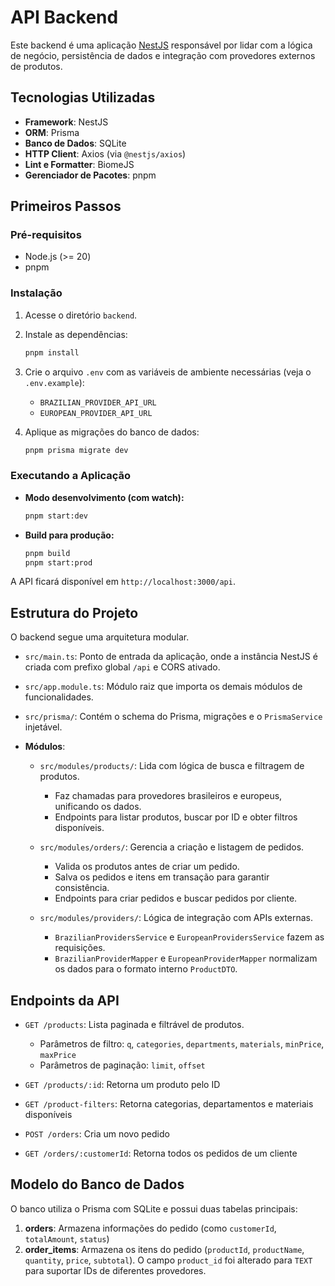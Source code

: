 # API Backend

Este backend é uma aplicação [NestJS](https://nestjs.com/) responsável por lidar com a lógica de negócio, persistência de dados e integração com provedores externos de produtos.

## Tecnologias Utilizadas

* **Framework**: NestJS
* **ORM**: Prisma
* **Banco de Dados**: SQLite
* **HTTP Client**: Axios (via `@nestjs/axios`)
* **Lint e Formatter**: BiomeJS
* **Gerenciador de Pacotes**: pnpm

## Primeiros Passos

### Pré-requisitos

* Node.js (>= 20)
* pnpm

### Instalação

1. Acesse o diretório `backend`.
2. Instale as dependências:

   ```bash
   pnpm install
   ```
3. Crie o arquivo `.env` com as variáveis de ambiente necessárias (veja o `.env.example`):

   * `BRAZILIAN_PROVIDER_API_URL`
   * `EUROPEAN_PROVIDER_API_URL`

4. Aplique as migrações do banco de dados:

   ```bash
   pnpm prisma migrate dev
   ```

### Executando a Aplicação

* **Modo desenvolvimento (com watch):**

  ```bash
  pnpm start:dev
  ```

* **Build para produção:**

  ```bash
  pnpm build
  pnpm start:prod
  ```

A API ficará disponível em `http://localhost:3000/api`.

## Estrutura do Projeto

O backend segue uma arquitetura modular.

* `src/main.ts`: Ponto de entrada da aplicação, onde a instância NestJS é criada com prefixo global `/api` e CORS ativado.
* `src/app.module.ts`: Módulo raiz que importa os demais módulos de funcionalidades.
* `src/prisma/`: Contém o schema do Prisma, migrações e o `PrismaService` injetável.
* **Módulos**:

  * `src/modules/products/`: Lida com lógica de busca e filtragem de produtos.

    * Faz chamadas para provedores brasileiros e europeus, unificando os dados.
    * Endpoints para listar produtos, buscar por ID e obter filtros disponíveis.
  * `src/modules/orders/`: Gerencia a criação e listagem de pedidos.

    * Valida os produtos antes de criar um pedido.
    * Salva os pedidos e itens em transação para garantir consistência.
    * Endpoints para criar pedidos e buscar pedidos por cliente.
  * `src/modules/providers/`: Lógica de integração com APIs externas.

    * `BrazilianProvidersService` e `EuropeanProvidersService` fazem as requisições.
    * `BrazilianProviderMapper` e `EuropeanProviderMapper` normalizam os dados para o formato interno `ProductDTO`.

## Endpoints da API

* `GET /products`: Lista paginada e filtrável de produtos.

  * Parâmetros de filtro: `q`, `categories`, `departments`, `materials`, `minPrice`, `maxPrice`
  * Parâmetros de paginação: `limit`, `offset`
* `GET /products/:id`: Retorna um produto pelo ID
* `GET /product-filters`: Retorna categorias, departamentos e materiais disponíveis
* `POST /orders`: Cria um novo pedido
* `GET /orders/:customerId`: Retorna todos os pedidos de um cliente

## Modelo do Banco de Dados

O banco utiliza o Prisma com SQLite e possui duas tabelas principais:

1. **orders**: Armazena informações do pedido (como `customerId`, `totalAmount`, `status`)
2. **order\_items**: Armazena os itens do pedido (`productId`, `productName`, `quantity`, `price`, `subtotal`).
   O campo `product_id` foi alterado para `TEXT` para suportar IDs de diferentes provedores.
